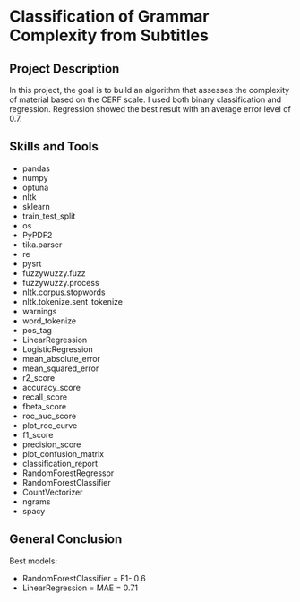 # Classification of Grammar Complexity from Subtitles

## Project Description
In this project, the goal is to build an algorithm that assesses the complexity of material based on the CERF scale. I used both binary classification and regression. Regression showed the best result with an average error level of 0.7.

## Skills and Tools
* pandas
* numpy
* optuna
* nltk
* sklearn
* train_test_split
* os
* PyPDF2
* tika.parser
* re
* pysrt
* fuzzywuzzy.fuzz
* fuzzywuzzy.process
* nltk.corpus.stopwords
* nltk.tokenize.sent_tokenize
* warnings
* word_tokenize
* pos_tag
* LinearRegression
* LogisticRegression
* mean_absolute_error
* mean_squared_error
* r2_score
* accuracy_score
* recall_score
* fbeta_score
* roc_auc_score
* plot_roc_curve
* f1_score
* precision_score
* plot_confusion_matrix
* classification_report
* RandomForestRegressor
* RandomForestClassifier
* CountVectorizer
* ngrams
* spacy

## General Conclusion
Best models:
* RandomForestClassifier = F1- 0.6
* LinearRegression = MAE = 0.71

